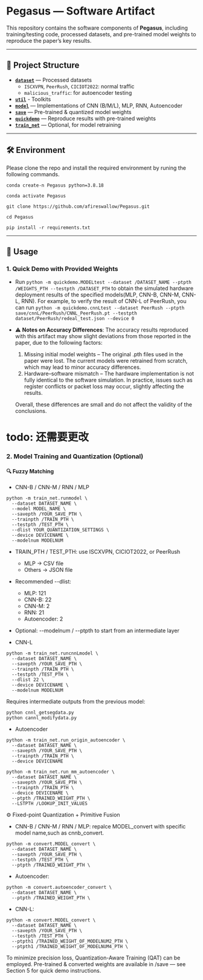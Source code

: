 # Pegasus — Software Artifact

This repository contains the software components of **Pegasus**, including training/testing code, processed datasets, and pre-trained model weights to reproduce the paper’s key results.

---

## 📂 Project Structure

- [**`dataset`**](./dataset/) — Processed datasets  
  - `ISCXVPN`, `PeerRush`, `CICIOT2022`: normal traffic  
  - `malicious_traffic`: for autoencoder testing
- [**`util`**](./util/) - Toolkits
- [**`model`**](./model/) — Implementations of CNN (B/M/L), MLP, RNN, Autoencoder  
- [**`save`**](./save/) — Pre-trained & quantized model weights  
- [**`quickdemo`**](./quickdemo/) — Reproduce results with pre-trained weights 
- [**`train_net`**](./train_net/) — Optional, for model retraining

---

## 🛠 Environment

Please clone the repo and install the required environment by runing the following commands.
```
conda create-n Pegasus python=3.8.18

conda activate Pegasus

git clone https://github.com/afireswallow/Pegasus.git

cd Pegasus

pip install -r requirements.txt

```

---

## 🚀 Usage

### 1. Quick Demo with Provided Weights

* Run ```python -m quickdemo.MODELtest --dataset /DATASET_NAME --ptpth /WEIGHTS_PTH --testpth /DATASET_PTH``` to obtain the simulated hardware deployment results of the specified models(MLP, CNN-B, CNN-M, CNN-L, RNN). For example, to verify the result of CNN-L of PeerRush, you can run ```python -m quickdemo.cnnLtest --dataset PeerRush --ptpth save/cnnL/PeerRush/CNNL_PeerRush.pt --testpth dataset/PeerRush/redeal_test.json --device 0```

* ⚠️ **Notes on Accuracy Differences**: The accuracy results reproduced with this artifact may show slight deviations from those reported in the paper, due to the following factors:
	1.	Missing initial model weights – The original .pth files used in the paper were lost. The current models were retrained from scratch, which may lead to minor accuracy differences.
	2.	Hardware–software mismatch – The hardware implementation is not fully identical to the software simulation. In practice, issues such as register conflicts or packet loss may occur, slightly affecting the results.

    Overall, these differences are small and do not affect the validity of the conclusions. 

# todo: 还需要更改

### 2. Model Training and Quantization (Optional)

#### 🔍 Fuzzy Matching
- CNN-B / CNN-M / RNN / MLP

```
python -m train_net.runmodel \
  --dataset DATASET_NAME \
  --model MODEL_NAME \
  --savepth /YOUR_SAVE_PTH \
  --trainpth /TRAIN_PTH \
  --testpth /TEST_PTH \
  --dlist YOUR_QUANTIZATION_SETTINGS \
  --device DEVICENAME \
  --modelnum MODELNUM
```

- TRAIN_PTH / TEST_PTH: use ISCXVPN, CICIOT2022, or PeerRush
    - MLP → CSV file
    - Others → JSON file
- Recommended --dlist:
    - MLP: 121
	- CNN-B: 22
	- CNN-M: 2
	- RNN: 21
	- Autoencoder: 2
- Optional: --modelnum / --ptpth to start from an intermediate layer


- CNN-L
```
python -m train_net.runcnnLmodel \
  --dataset DATASET_NAME \
  --savepth /YOUR_SAVE_PTH \
  --trainpth /TRAIN_PTH \
  --testpth /TEST_PTH \
  --dlist 22 \
  --device DEVICENAME \
  --modelnum MODELNUM
```
Requires intermediate outputs from the previous model:
```
python cnnl_getsegdata.py
python cannl_modifydata.py
```



- Autoencoder
```
python -m train_net.run_origin_autoencoder \
  --dataset DATASET_NAME \
  --savepth /YOUR_SAVE_PTH \
  --trainpth /TRAIN_PTH \
  --device DEVICENAME

python -m train_net.run_mm_autoencoder \
  --dataset DATASET_NAME \
  --savepth /YOUR_SAVE_PTH \
  --trainpth /TRAIN_PTH \
  --device DEVICENAME \
  --ptpth /TRAINED_WEIGHT_PTH \
  --LSTPTH /LOOKUP_INIT_VALUES
```


⚙️ Fixed-point Quantization + Primitive Fusion
- CNN-B / CNN-M / RNN / MLP: repalce MODEL_convert with specific model name,such as cnnb_convert.
```
python -m convert.MODEL_convert \
  --dataset DATASET_NAME \
  --savepth /YOUR_SAVE_PTH \
  --testpth /TEST_PTH \
  --ptpth /TRAINED_WEIGHT_PTH \
```

- Autoencoder:
```
python -m convert.autoencoder_convert \
  --dataset DATASET_NAME \
  --ptpth /TRAINED_WEIGHT_PTH \
```

- CNN-L:
```
python -m convert.MODEL_convert \
  --dataset DATASET_NAME \
  --savepth /YOUR_SAVE_PTH \
  --testpth /TEST_PTH \
  --ptpth1 /TRAINED_WEIGHT_OF_MODELNUM2_PTH \
  --ptpth1 /TRAINED_WEIGHT_OF_MODELNUM4_PTH \
```



To minimize precision loss, Quantization-Aware Training (QAT) can be employed. Pre-trained & converted weights are available in /save — see Section 5 for quick demo instructions.
